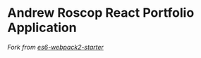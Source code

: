 # Andrew Roscop React Portfolio Application



*Fork from [es6-webpack2-starter](https://github.com/micooz/es6-webpack2-starter)*